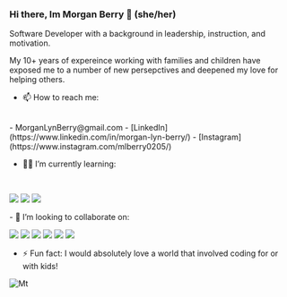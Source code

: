 ### Hi there, Im Morgan Berry 🌻 (she/her)

Software Developer with a background in leadership, instruction, and motivation.

My 10+ years of expereince working with families and children have exposed me to a number of new persepctives and deepened my love for helping others.

- 📫 How to reach me: 
<br>
- MorganLynBerry@gmail.com
- [LinkedIn](https://www.linkedin.com/in/morgan-lyn-berry/)
- [Instagram](https://www.instagram.com/mlberry0205/)

- 🌱🔭 I’m currently learning:
 <br>
 <p>
  <img src="https://img.shields.io/badge/React-20232A?style=for-the-badge&logo=react&logoColor=61DAFB"/>
   <img src="https://img.shields.io/badge/React Router-CA4245?style=for-the-badge&logo=reactrouter&logoColor=white"/>
   <img src="https://img.shields.io/badge/Cypress-17202C?style=for-the-badge&logo=cypress&logoColor=white"/>
</p>
- 👯 I’m looking to collaborate on:
<br>
 <p>
   <img src="https://img.shields.io/badge/JavaScript-F7DF1E?style=for-the-badge&logo=javascript&logoColor=black"/>
   <img src="https://img.shields.io/badge/HTML5-E34F26?style=for-the-badge&logo=html5&logoColor=white"/>
   <img src="https://img.shields.io/badge/CSS3-1572B6?style=for-the-badge&logo=css3&logoColor=white"/>
   <img src="https://img.shields.io/badge/Mocha-8D6748?style=for-the-badge&logo=Mocha&logoColor=white"/>
   <img src="https://img.shields.io/badge/Chai-A30701?style=for-the-badge&logo=chai&logoColor=white"/>
   <img src="https://img.shields.io/badge/npm-CB3837?style=for-the-badge&logo=npm&logoColor=white"/>
 </p>

- ⚡ Fun fact: I would absolutely love a world that involved coding for or with kids!


![Mt](https://user-images.githubusercontent.com/102934145/194173792-58a6c098-3160-4042-960b-d834b00726e4.jpg)






